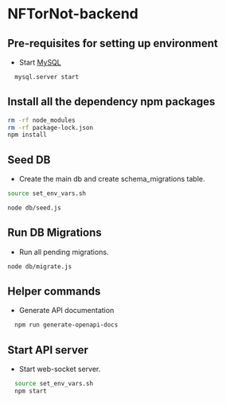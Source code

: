 # NFTorNot-backend

## Pre-requisites for setting up environment

* Start [MySQL](https://www.mysql.com/downloads/)
```bash
  mysql.server start
```

## Install all the dependency npm packages

```bash
rm -rf node_modules
rm -rf package-lock.json
npm install
```

## Seed DB

* Create the main db and create schema_migrations table.

```bash
source set_env_vars.sh

node db/seed.js

```

## Run DB Migrations

* Run all pending migrations.

```bash
node db/migrate.js
```

## Helper commands

* Generate API documentation
```bash
  npm run generate-openapi-docs
```

## Start API server
* Start web-socket server.
```bash
  source set_env_vars.sh
  npm start
```
